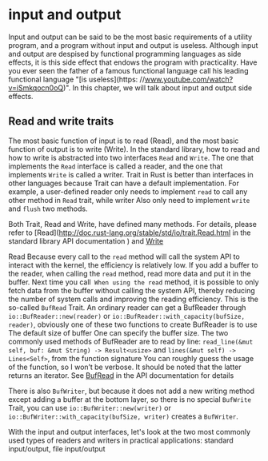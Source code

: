 # input and output

Input and output can be said to be the most basic requirements of a utility program, and a program without input and output is useless. Although input and output are despised by functional programming languages as side effects, it is this side effect that endows the program with practicality. Have you ever seen the father of a famous functional language call his leading functional language "[is useless](https: //www.youtube.com/watch?v=iSmkqocn0oQ)". In this chapter, we will talk about input and output side effects.

## Read and write traits

The most basic function of input is to read (Read), and the most basic function of output is to write (Write). In the standard library, how to read and how to write is abstracted into two interfaces `Read` and `Write`. The one that implements the `Read` interface is called a reader, and the one that implements `Write` is called a writer. Trait in Rust is better than interfaces in other languages because Trait can have a default implementation. For example, a user-defined reader only needs to implement `read` to call any other method in `Read` trait, while writer Also only need to implement `write` and `flush` two methods.

Both Trait, Read and Write, have defined many methods. For details, please refer to [Read](http://doc.rust-lang.org/stable/std/io/trait.Read.html in the standard library API documentation ) and [Write](http://doc.rust-lang.org/stable/std/io/trait.Write.html)

Read Because every call to the `read` method will call the system API to interact with the kernel, the efficiency is relatively low. If you add a buffer to the reader, when calling the `read` method, read more data and put it in the buffer. Next time you call` When using the read` method, it is possible to only fetch data from the buffer without calling the system API, thereby reducing the number of system calls and improving the reading efficiency. This is the so-called `BufRead` Trait. An ordinary reader can get a BufReader through `io::BufReader::new(reader)` or `io::BufReader::with_capacity(bufSize, reader)`, obviously one of these two functions to create BufReader is to use The default size of buffer One can specify the buffer size. The two commonly used methods of BufReader are to read by line: `read_line(&mut self, buf: &mut String) -> Result<usize>` and `lines(&mut self) -> Lines<Self>`, from the function signature You can roughly guess the usage of the function, so I won’t be verbose. It should be noted that the latter returns an iterator. See [BufRead](http://doc.rust-lang.org/stable/std/io/trait.BufRead.html) in the API documentation for details

There is also `BufWriter`, but because it does not add a new writing method except adding a buffer at the bottom layer, so there is no special `BufWrite` Trait, you can use `io::BufWriter::new(writer)` or ` io::BufWriter::with_capacity(bufSize, writer)` creates a `BufWriter`.

With the input and output interfaces, let's look at the two most commonly used types of readers and writers in practical applications: standard input/output, file input/output
